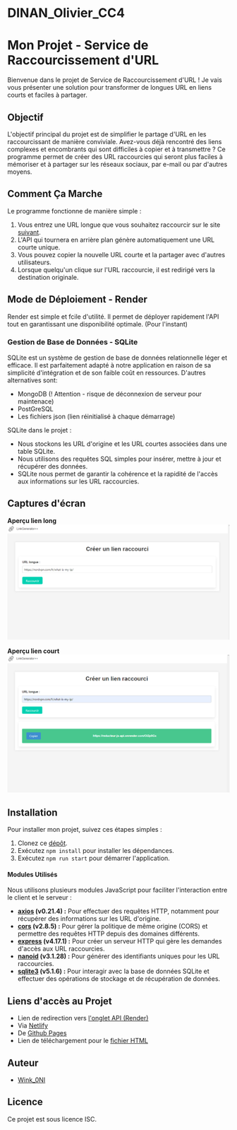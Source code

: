 # DINAN_Olivier_CC4

# Mon Projet - Service de Raccourcissement d'URL

Bienvenue dans le projet de Service de Raccourcissement d'URL ! Je vais vous présenter une solution pour transformer de longues URL en liens courts et faciles à partager.

## Objectif

L'objectif principal du projet est de simplifier le partage d'URL en les raccourcissant de manière conviviale. Avez-vous déjà rencontré des liens complexes et encombrants qui sont difficiles à copier et à transmettre ? Ce programme permet de créer des URL raccourcies qui seront plus faciles à mémoriser et à partager sur les réseaux sociaux, par e-mail ou par d'autres moyens.

## Comment Ça Marche

Le programme fonctionne de manière simple :

1. Vous entrez une URL longue que vous souhaitez raccourcir sur le site [suivant](https://ephemeral-gaufre-dfc573.netlify.app).
2. L'API qui tournera en arrière plan génère automatiquement une URL courte unique.
3. Vous pouvez copier la nouvelle URL courte et la partager avec d'autres utilisateurs.
4. Lorsque quelqu'un clique sur l'URL raccourcie, il est redirigé vers la destination originale.

## Mode de Déploiement - Render

Render est simple et fcile d'utilité. Il permet de déployer rapidement l'API tout en garantissant une disponibilité optimale. (Pour l'instant)

### Gestion de Base de Données - SQLite

SQLite est un système de gestion de base de données relationnelle léger et efficace. Il est parfaitement adapté à notre application en raison de sa simplicité d'intégration et de son faible coût en ressources. D'autres alternatives sont:

- MongoDB (! Attention - risque de déconnexion de serveur pour maintenace)
- PostGreSQL
- Les fichiers json (lien réinitialisé à chaque démarrage)

SQLite dans le projet :

- Nous stockons les URL d'origine et les URL courtes associées dans une table SQLite.
- Nous utilisons des requêtes SQL simples pour insérer, mettre à jour et récupérer des données.
- SQLite nous permet de garantir la cohérence et la rapidité de l'accès aux informations sur les URL raccourcies.

## Captures d'écran
**Aperçu lien long**
![Aperçu lien long](images_README/apercu_1.png)

**Aperçu lien court**
![Aperçu lien court](images_README/apercu_2.png)

## Installation

Pour installer mon projet, suivez ces étapes simples :

1. Clonez ce [dépôt](https://github.com/Wink0NI/DINAN_Olivier_CC4.git).
2. Exécutez `npm install` pour installer les dépendances.
3. Exécutez `npm run start` pour démarrer l'application.

#### Modules Utilisés

Nous utilisons plusieurs modules JavaScript pour faciliter l'interaction entre le client et le serveur :

- **[axios](https://www.npmjs.com/package/axios) (v0.21.4) :** Pour effectuer des requêtes HTTP, notamment pour récupérer des informations sur les URL d'origine.
- **[cors](https://www.npmjs.com/package/cors) (v2.8.5) :** Pour gérer la politique de même origine (CORS) et permettre des requêtes HTTP depuis des domaines différents.
- **[express](https://www.npmjs.com/package/express) (v4.17.1) :** Pour créer un serveur HTTP qui gère les demandes d'accès aux URL raccourcies.
- **[nanoid](https://www.npmjs.com/package/nanoid) (v3.1.28) :** Pour générer des identifiants uniques pour les URL raccourcies.
- **[sqlite3](https://www.npmjs.com/package/sqlite3) (v5.1.6) :** Pour interagir avec la base de données SQLite et effectuer des opérations de stockage et de récupération de données.

## Liens d'accès au Projet

- Lien de redirection vers [l'onglet API (Render)](https://reducteur-js-api.onrender.com)
- Via [Netlify](https://ephemeral-gaufre-dfc573.netlify.app)
- De [Github Pages](https://wink0ni.github.io/DINAN_Olivier_CC4)
- Lien de téléchargement pour le [fichier HTML](https://github.com/Wink0NI/url_reductor_page.git)

## Auteur

- [Wink_0NI](https://github.com/Wink0NI)

## Licence

Ce projet est sous licence ISC.

